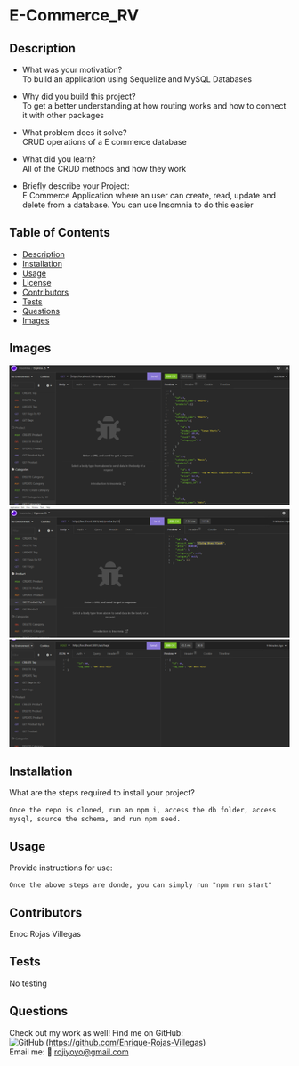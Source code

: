# E-Commerce_RV

## Description

- What was your motivation? <br>
  To build an application using Sequelize and MySQL Databases

- Why did you build this project? <br>
  To get a better understanding at how routing works and how to connect it with other packages

- What problem does it solve? <br>
  CRUD operations of a E commerce database

- What did you learn? <br>
  All of the CRUD methods and how they work
  <br>
- Briefly describe your Project: <br>
  E Commerce Application where an user can create, read, update and delete from a database. You can use Insomnia to do this easier
  <br>

## Table of Contents

- [Description](#description)
- [Installation](#installation)
- [Usage](#usage)
- [License](#license)
- [Contributors](#contributors)
- [Tests](#tests)
- [Questions](#questions)
- [Images](#images)

## Images

![First](./images/Get-all-categories.PNG)
![First](./images/Get-id-Product.PNG)
![First](./images/create-tag.PNG)

## Installation

What are the steps required to install your project?

    Once the repo is cloned, run an npm i, access the db folder, access mysql, source the schema, and run npm seed.

## Usage

Provide instructions for use:

    Once the above steps are donde, you can simply run "npm run start"

## Contributors

Enoc Rojas Villegas

## Tests

No testing

## Questions

Check out my work as well!
Find me on GitHub:<br>
![GitHub](https://img.shields.io/badge/GitHub-100000?style=for-the-badge&logo=github&logoColor=white) (https://github.com/Enrique-Rojas-Villegas) <br>
Email me: 📧 rojiyoyo@gmail.com
